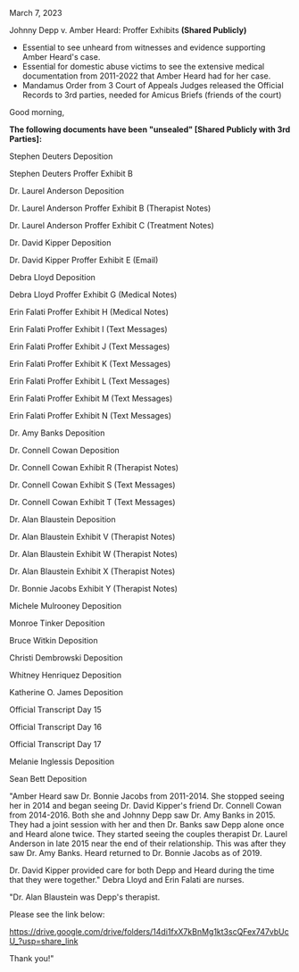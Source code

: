 March 7, 2023

Johnny Depp v. Amber Heard: Proffer Exhibits <b>(Shared Publicly)</b>

- Essential to see unheard from witnesses and evidence supporting Amber Heard's case.
- Essential for domestic abuse victims to see the extensive medical documentation from 2011-2022 that Amber Heard had for her case.
- Mandamus Order from 3 Court of Appeals Judges released the Official Records to 3rd parties, needed for Amicus Briefs (friends of the court)

Good morning,

<b>The following documents have been "unsealed" [Shared Publicly with 3rd Parties]:</b>

Stephen Deuters Deposition

Stephen Deuters Proffer Exhibit B

Dr. Laurel Anderson Deposition

Dr. Laurel Anderson Proffer Exhibit B (Therapist Notes) 

Dr. Laurel Anderson Proffer Exhibit C (Treatment Notes) 

Dr. David Kipper Deposition 

Dr. David Kipper Proffer Exhibit E (Email) 

Debra Lloyd Deposition 

Debra Lloyd Proffer Exhibit G (Medical Notes) 

Erin Falati Proffer Exhibit H (Medical Notes) 

Erin Falati Proffer Exhibit I (Text Messages) 

Erin Falati Proffer Exhibit J (Text Messages) 

Erin Falati Proffer Exhibit K (Text Messages) 

Erin Falati Proffer Exhibit L (Text Messages)

Erin Falati Proffer Exhibit M (Text Messages) 

Erin Falati Proffer Exhibit N (Text Messages)

Dr. Amy Banks Deposition

Dr. Connell Cowan Deposition

Dr. Connell Cowan Exhibit R (Therapist Notes) 

Dr. Connell Cowan Exhibit S (Text Messages) 

Dr. Connell Cowan Exhibit T (Text Messages) 

Dr. Alan Blaustein Deposition 

Dr. Alan Blaustein Exhibit V (Therapist Notes)

Dr. Alan Blaustein Exhibit W (Therapist Notes)

Dr. Alan Blaustein Exhibit X (Therapist Notes)

Dr. Bonnie Jacobs Exhibit Y (Therapist Notes)

Michele Mulrooney Deposition

Monroe Tinker Deposition

Bruce Witkin Deposition

Christi Dembrowski Deposition 

Whitney Henriquez Deposition

Katherine O. James Deposition

Official Transcript Day 15

Official Transcript Day 16

Official Transcript Day 17

Melanie Inglessis Deposition

Sean Bett Deposition

"Amber Heard saw Dr. Bonnie Jacobs from 2011-2014. She stopped seeing her in 2014 and began seeing Dr. David Kipper's friend Dr. Connell Cowan from 2014-2016. Both she and Johnny Depp saw Dr. Amy Banks in 2015. They had a joint session with her and then Dr. Banks saw Depp alone once and Heard alone twice. They started seeing the couples therapist Dr. Laurel Anderson in late 2015 near the end of their relationship. This was after they saw Dr. Amy Banks. Heard returned to Dr. Bonnie Jacobs as of 2019.

Dr. David Kipper provided care for both Depp and Heard during the time that they were together." Debra Lloyd and Erin Falati are nurses.

"Dr. Alan Blaustein was Depp's therapist.

Please see the link below:

https://drive.google.com/drive/folders/14di1fxX7kBnMg1kt3scQFex747vbUcU_?usp=share_link

Thank you!"
